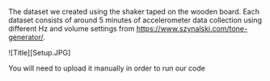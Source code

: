 The dataset we created using the shaker taped on the wooden board. Each dataset consists of around 5 minutes of accelerometer data collection using different Hz and volume settings from https://www.szynalski.com/tone-generator/. 

![Title][Setup.JPG]

You will need to upload it manually in order to run our code
